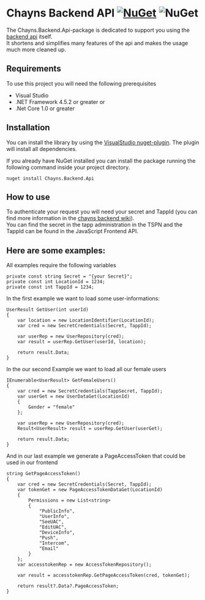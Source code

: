 # Chayns Backend API [![NuGet](https://img.shields.io/nuget/v/Chayns.Backend.Api.svg)](https://www.nuget.org/packages/Chayns.Backend.Api)  ![NuGet](https://img.shields.io/nuget/dt/Chayns.Backend.Api.svg) 
The Chayns.Backend.Api-package is dedicated to support you using the [backend api](https://github.com/TobitSoftware/chayns-backend) itself. <br>
It shortens and simplifies many features of the api and makes the usage much more cleaned up.

## Requirements
To use this project you will need the following prerequisites
+ Visual Studio
+ .NET Framework 4.5.2 or greater or
+ .Net Core 1.0 or greater

## Installation
You can install the library by using the [VisualStudio nuget-plugin](https://marketplace.visualstudio.com/items?itemName=NuGetTeam.NuGetPackageManager).
The plugin will install all dependencies.

If you already have NuGet installed you can install the package running the following command inside your project directory.

```
nuget install Chayns.Backend.Api
```

## How to use

To authenticate your request you will need your secret and TappId (you can find more information in the [chayns backend wiki](https://github.com/TobitSoftware/chayns-backend/wiki/Authorization)).<br>
You can find the secret in the tapp administration in the TSPN and the TappId can be found in the JavaScript Frontend API.

## Here are some examples:

All examples require the following variables

```CSHARP 
private const string Secret = "{your Secret}";
private const int LocationId = 1234;
private const int TappId = 1234;
```

In the first example we want to load some user-informations:

```CSHARP
UserResult GetUser(int userId)
{
    var location = new LocationIdentifier(LocationId);
    var cred = new SecretCredentials(Secret, TappId);

    var userRep = new UserRepository(cred);
    var result = userRep.GetUser(userId, location);
    
    return result.Data;
}
```

In the our second Example we want to load all our female users

```CSHARP
IEnumerable<UserResult> GetFemaleUsers()
{
    var cred = new SecretCredentials(TappSecret, TappId);
    var userGet = new UserDataGet(LocationId)
    {
        Gender = "female"
    };

    var userRep = new UserRepository(cred);
    Result<UserResult> result = userRep.GetUser(userGet);

    return result.Data;
}
```

And in our last example we generate a PageAccessToken that could be used in our frontend

```CSHARP
string GetPageAccessToken()
{
    var cred = new SecretCredentials(Secret, TappId);
    var tokenGet = new PageAccessTokenDataGet(LocationId)
    {
        Permissions = new List<string>
        {
            "PublicInfo",
            "UserInfo",
            "SeeUAC",
            "EditUAC",
            "DeviceInfo",
            "Push",
            "Intercom",
            "Email"
        }
    };
    var accesstokenRep = new AccessTokenRepository();
    
    var result = accesstokenRep.GetPageAccessToken(cred, tokenGet);
    
    return result?.Data?.PageAccessToken;
}
```